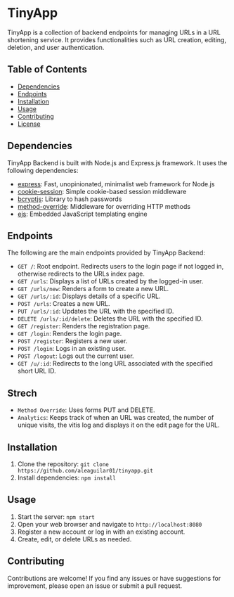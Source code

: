 # TinyApp

TinyApp is a collection of backend endpoints for managing URLs in a URL shortening service. It provides functionalities such as URL creation, editing, deletion, and user authentication.

## Table of Contents

- [Dependencies](#dependencies)
- [Endpoints](#endpoints)
- [Installation](#installation)
- [Usage](#usage)
- [Contributing](#contributing)
- [License](#license)

## Dependencies

TinyApp Backend is built with Node.js and Express.js framework. It uses the following dependencies:

- [express](https://www.npmjs.com/package/express): Fast, unopinionated, minimalist web framework for Node.js
- [cookie-session](https://www.npmjs.com/package/cookie-session): Simple cookie-based session middleware
- [bcryptjs](https://www.npmjs.com/package/bcryptjs): Library to hash passwords
- [method-override](https://www.npmjs.com/package/method-override): Middleware for overriding HTTP methods
- [ejs](https://www.npmjs.com/package/ejs): Embedded JavaScript templating engine

## Endpoints

The following are the main endpoints provided by TinyApp Backend:

- `GET /`: Root endpoint. Redirects users to the login page if not logged in, otherwise redirects to the URLs index page.
- `GET /urls`: Displays a list of URLs created by the logged-in user.
- `GET /urls/new`: Renders a form to create a new URL.
- `GET /urls/:id`: Displays details of a specific URL.
- `POST /urls`: Creates a new URL.
- `PUT /urls/:id`: Updates the URL with the specified ID.
- `DELETE /urls/:id/delete`: Deletes the URL with the specified ID.
- `GET /register`: Renders the registration page.
- `GET /login`: Renders the login page.
- `POST /register`: Registers a new user.
- `POST /login`: Logs in an existing user.
- `POST /logout`: Logs out the current user.
- `GET /u/:id`: Redirects to the long URL associated with the specified short URL ID.

## Strech
- `Method Override`: Uses forms PUT and DELETE.
- `Analytics`: Keeps track of when an URL was created, the number of unique visits, the vitis log and displays it on the edit page for the URL.


## Installation

1. Clone the repository: `git clone https://github.com/aleaguilar01/tinyapp.git`
2. Install dependencies: `npm install`

## Usage

1. Start the server: `npm start`
2. Open your web browser and navigate to `http://localhost:8080`
3. Register a new account or log in with an existing account.
4. Create, edit, or delete URLs as needed.

## Contributing

Contributions are welcome! If you find any issues or have suggestions for improvement, please open an issue or submit a pull request.

